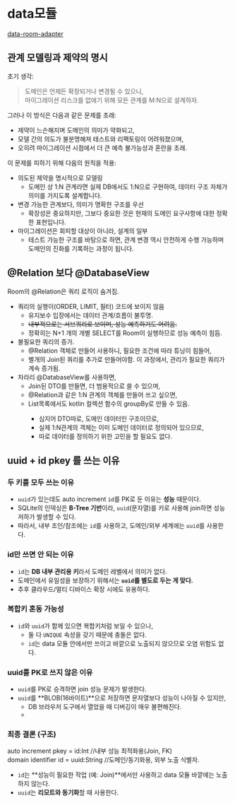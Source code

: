 # data모듈
[data-room-adapter](/core/data-room-adapter)

## 관계 모델링과 제약의 명시
초기 생각:
> 도메인은 언제든 확장되거나 변경될 수 있으니,  
> 마이그레이션 리스크를 없애기 위해 모든 관계를 M:N으로 설계하자.

그러나 이 방식은 다음과 같은 문제를 초래:
- 제약이 느슨해지며 도메인의 의미가 약화되고,
- 모델 간의 의도가 불분명해져 테스트와 리팩토링이 어려워졌으며,
- 오히려 마이그레이션 시점에서 더 큰 예측 불가능성과 혼란을 초래.

이 문제를 피하기 위해 다음의 원칙을 적용:
- 의도된 제약을 명시적으로 모델링
  - 도메인 상 1:N 관계라면 실제 DB에서도 1:N으로 구현하여, 데이터 구조 자체가 의미를 가지도록 설계합니다.
- 변경 가능한 관계보다, 의미가 명확한 구조를 우선
  - 확장성은 중요하지만, 그보다 중요한 것은 현재의 도메인 요구사항에 대한 정확한 표현입니다.
- 마이그레이션은 회피할 대상이 아니라, 설계의 일부
  - 테스트 가능한 구조를 바탕으로 하면, 관계 변경 역시 안전하게 수행 가능하며 도메인의 진화를 기록하는 과정이 됩니다.

## @Relation 보다 @DatabaseView
Room의 @Relation은 쿼리 로직이 숨겨짐.
- 쿼리의 실행이(ORDER, LIMIT, 필터) 코드에 보이지 않음 
  - 유지보수 입장에서는 데이터 관계/흐름이 불투명.
  - ~~내부적으로는 서브쿼리로 보이며, 성능 예측하기도 어려움.~~
  - 정확히는 N+1 개의 개별 SELECT를 Room이 실행하므로 성능 예측이 힘듬.
- 불필요한 쿼리의 증가.
  - @Relation 객체로 만들어 사용하니, 필요한 조건에 따라 튜닝이 힘들어, 
  - 별개의 Join된 쿼리를 추가로 만들어야함. 이 과정에서, 관리가 필요한 쿼리가 계속 증가됨.
- 차라리 @DatabaseView를 사용하면, 
  - Join된 DTO를 만들면, 더 범용적으로 쓸 수 있으며,
  - @Relation과 같은 1:N 관계의 객체를 만들어 쓰고 싶으면,
  - List<DTO>목록에서도 kotlin 컬렉션 함수의 groupBy로 만들 수 있음.
    - 심지어 DTO따로, 도메인 데이터인 구조이므로, 
    - 실제 1:N관계의 객체는 이미 도메인 데이터로 정의되어 있으므로,
    - 따로 데이터를 정의하기 위한 고민을 할 필요도 없다. 


## uuid + id pkey 를 쓰는 이유

### 두 키를 모두 쓰는 이유
- `uuid`가 있는데도 auto increment `id`를 PK로 둔 이유는 **성능** 때문이다.
- SQLite의 인덱싱은 **B-Tree 기반**이라, `uuid`(문자열)를 키로 사용해 join하면 성능 저하가 발생할 수 있다.
- 따라서, 내부 조인/참조에는 `id`를 사용하고, 도메인/외부 세계에는 `uuid`를 사용한다.

### id만 쓰면 안 되는 이유
- `id`는 **DB 내부 관리용 키**라서 도메인 레벨에서 의미가 없다.
- 도메인에서 유일성을 보장하기 위해서는 **`uuid`를 별도로 두는 게 맞다.**
- 추후 클라우드/멀티 디바이스 확장 시에도 유용하다.

### 복합키 혼동 가능성
- `id`와 `uuid`가 함께 있으면 복합키처럼 보일 수 있으나,
  - 둘 다 `UNIQUE` 속성을 갖기 때문에 충돌은 없다.
  - `id`는 data 모듈 안에서만 쓰이고 바깥으로 노출되지 않으므로 오염 위험도 없다.

### uuid를 PK로 쓰지 않은 이유
- `uuid`를 PK로 승격하면 join 성능 문제가 발생한다.
- `uuid`를 **BLOB(16바이트)**으로 저장하면 문자열보다 성능이 나아질 수 있지만,
  - DB 브라우저 도구에서 열었을 때 디버깅이 매우 불편해진다.
  - 
### 최종 결론 (구조)
auto increment pkey = id:Int //내부 성능 최적화용(Join, FK)  
domain identifier id = uuid:String //도메인/동기화용, 외부 노출 식별자.
- `id`는 **성능이 필요한 작업 (예: Join)**에서만 사용하고 data 모듈 바깥에는 노출하지 않는다.
- `uuid`는 **리모트와 동기화**할 때 사용한다.  